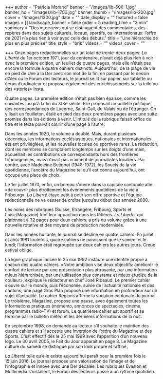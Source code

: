 +++
author = "Patricia Morand"
banner = "/images/lib-600-1.jpg"
banner_hd = "/images/lib-1700.jpg"
banner_thumb = "/images/lib-200.jpg"
cover = "/images/1200.jpg"
date = ""
date_display = ""
featured = false
images = []
landscape_banner = false
order = 5
reading_time = "3 min"
summary = "Des interviews qui se distinguent des commentaires, des repères dans des sujets culturels, locaux, sportifs, ou internationaux: l’offre de 2021 n’a plus rien à voir avec celle des débuts."
title = "Une hiérarchie de plus en plus précise"
title_style = "brik"
videos = ""
videos_cover = ""

+++
Onze pages rédactionnelles sur un total de trente-deux pages: _La Liberté_ du 1er octobre 1971, jour du centenaire, n’avait déjà plus rien à voir avec la première édition, un feuillet de quatre pages, mais elle n’était pas encore la formule à quatre cahiers distincts. Aujourd’hui, de la plage de vie en pied de Une à la Der avec son mot de la fin, en passant par le dessin d’Alex ou le Forum des lecteurs, le journal se lit sur papier, sur tablette ou écran d’ordinateur et propose également des enrichissements sur la toile ou des «stories» Insta.

Quatre pages. La première édition n’était pas bien épaisse, comme les suivantes jusqu’à la fin du XIXe siècle. Elle proposait un bulletin politique, des correspondances de Lucerne, Saint-Gall, du Valais ou de l’étranger. On y lisait un feuilleton, étalé en pied des deux premières pages avec une suite promise dans les éditions à venir. L’intitulé de la rubrique faisait office de titre et le texte pouvait courir d’une page à l’autre.

Dans les années 1920, le volume a doublé. Mais, durant plusieurs décennies, les informations ecclésiastiques, nationales et internationales étaient privilégiées, et les nouvelles locales ou sportives rares. La rédaction, dont les membres se comptaient longtemps sur les doigts d’une main, accueillait les contributions de correspondants hors des frontières fribourgeoises, mais n’avait pas vraiment de journalistes localiers. Par contre, avec Madeleine Butignot (1948-1972), les Soucis de la vie quotidienne, l’ancêtre du Magazine tel qu’il est connu aujourd’hui, ont occupé une place de choix.

Le 1er juillet 1970, enfin, un bureau s’ouvre dans la capitale cantonale afin «de couvrir plus étroitement les événements quotidiens de la vie à Fribourg». _La Liberté_ étaye petit à petit son offre sportive et l’équipe rédactionnelle ne va cesser de croître jusqu’au début des années 2000.

Les noms des rubriques (Suisse, Etrangère, Fribourg, Sports et Loisir/Magazine) font leur apparition dans les têtières. _La Liberté_, qui plafonnait à 32 pages pour deux cahiers, a pris du volume grâce à une nouvelle rotative et des moyens de production modernisés.

Dans les années huitante, le journal se décline en quatre cahiers. En juillet et août 1981 toutefois, quatre cahiers ne paraissent que le samedi et le lundi; l’information était regroupée sur deux cahiers les autres jours. Creux estival oblige.

La ligne graphique lancée le 25 mai 1992 instaure une identité propre à chacun des quatre cahiers. «Notre ambition vise deux objectifs: améliorer le confort de lecture par une présentation plus attrayante, par une information mieux hiérarchisée, par une utilisation plus constante et mieux étudiée de la couleur», explique le rédacteur en chef José Ribeaud. Le premier cahier s’ouvre sur le monde, puis l’économie, suivie de l’actualité nationale et des cantons; une page Gros Plan propose une information en profondeur sur un sujet d’actualité. Le cahier Régions affirme la vocation cantonale du journal. Le troisième, Magazine, propose une pause, avec également toutes les informations pratiques (mémento, annonces de spectacles, cinéma, programmes radio-TV) et forum. Le quatrième cahier est sportif et se termine par le bulletin météo et les dernières informations de la nuit.

En septembre 1998, on demande au lecteur s’il souhaite le maintien des quatre cahiers et s’il accepte une inversion de l’ordre du Magazine et des Sports. C’est effectif dès le 25 mai 1999 avec l’apparition d’un nouveau logo. Le 30 avril 2005, le Fait du Jour apparaît en page 3. Le Magazine culture du samedi se distingue par son look propre et raffiné.

_La Liberté_ telle qu’elle existe aujourd’hui paraît pour la première fois le 15 juin 2016. Le journal propose une valorisation de l’image et de l’infographie et innove avec une Der décalée. Les rubriques Evasion et Multimédia s’installent, le Forum des lecteurs passe à un rythme quotidien.